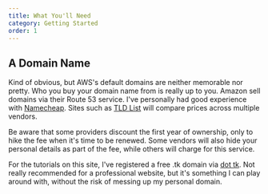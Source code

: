 ```yaml
---
title: What You'll Need
category: Getting Started
order: 1
---
```


## A Domain Name

Kind of obvious, but AWS's default domains are neither memorable nor pretty. Who you buy your domain name from is really up to you. Amazon sell domains via their Route 53 service. I've personally had good experience with [Namecheap](https://www.namecheap.com). Sites such as [TLD List](https://tld-list.com) will compare prices across multiple vendors.

Be aware that some providers discount the first year of ownership, only to hike the fee when it's time to be renewed. Some vendors will also hide your personal details as part of the fee, while others will charge for this service.

For the tutorials on this site, I've registered a free .tk domain via [dot tk](http://www.dot.tk). Not really recommended for a professional website, but it's something I can play around with, without the risk of messing up my personal domain.

